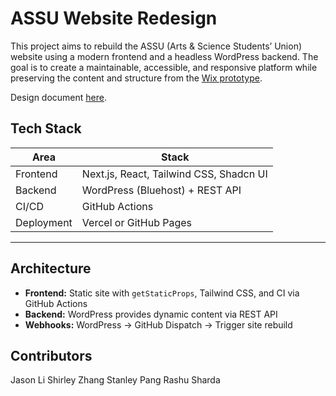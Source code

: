 # ASSU Website Redesign

This project aims to rebuild the ASSU (Arts & Science Students’ Union) website using a modern frontend and a headless WordPress backend. The goal is to create a maintainable, accessible, and responsive platform while preserving the content and structure from the [Wix prototype](https://jennykwon0712.wixsite.com/u-of-t-assu).

Design document [here](https://docs.google.com/document/d/1B0RA_o40j4AhZyEdWzGDMVanZiRAoG4CBDRSa0Lyhlo/edit?usp=sharing).

## Tech Stack

| Area       | Stack                                   |
| ---------- | --------------------------------------- |
| Frontend   | Next.js, React, Tailwind CSS, Shadcn UI |
| Backend    | WordPress (Bluehost) + REST API         |
| CI/CD      | GitHub Actions                          |
| Deployment | Vercel or GitHub Pages                  |

---

## Architecture

- **Frontend:** Static site with `getStaticProps`, Tailwind CSS, and CI via GitHub Actions
- **Backend:** WordPress provides dynamic content via REST API
- **Webhooks:** WordPress → GitHub Dispatch → Trigger site rebuild

## Contributors

Jason Li
Shirley Zhang
Stanley Pang
Rashu Sharda
